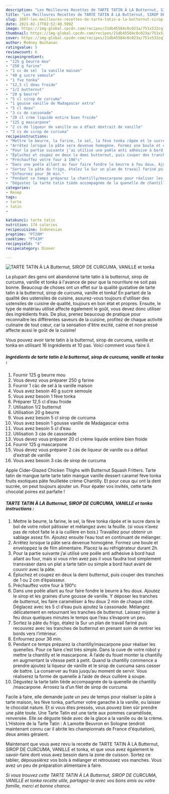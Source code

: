 ```yaml
---
description: "Les Meilleures Recettes de TARTE TATIN À LA Butternut, SIROP DE CURCUMA, VANILLE et tonka"
title: "Les Meilleures Recettes de TARTE TATIN À LA Butternut, SIROP DE CURCUMA, VANILLE et tonka"
slug: 2697-les-meilleures-recettes-de-tarte-tatin-a-la-butternut-sirop-de-curcuma-vanille-et-tonka
date: 2021-02-17T02:52:40.599Z
image: https://img-global.cpcdn.com/recipes/21db45584c0c023a/751x532cq70/tarte-tatin-a-la-butternut-sirop-de-curcuma-vanille-et-tonka-photo-principale-de-la-recette.jpg
thumbnail: https://img-global.cpcdn.com/recipes/21db45584c0c023a/751x532cq70/tarte-tatin-a-la-butternut-sirop-de-curcuma-vanille-et-tonka-photo-principale-de-la-recette.jpg
cover: https://img-global.cpcdn.com/recipes/21db45584c0c023a/751x532cq70/tarte-tatin-a-la-butternut-sirop-de-curcuma-vanille-et-tonka-photo-principale-de-la-recette.jpg
author: Rodney Buchanan
ratingvalue: 5
reviewcount: 6
recipeingredient:
- "125 g beurre mou"
- "250 g farine"
- "1 cc de sel  la vanille maison"
- "40 g sucre semoule"
- "1 fve tonka"
- "12,5 cl deau froide"
- "1/2 butternut"
- "20 g beurre"
- "5 cl sirop de curcuma"
- "1 gousse vanille de Madagascar extra"
- "5 cl deau"
- "3 cs de cassonade"
- "20 cl crme liquide entire bien froide"
- "125 g mascarpone"
- "2 cs de liqueur de vanille ou a dfaut dextrait de vanille"
- "3 cs de sirop de curcuma"
recipeinstructions:
- "Mettre le beurre, la farine, le sel, la fève tonka râpée et le sucre dans le bol de votre robot pâtissier et mélangez avec la feuille. (si vous n’avez pas de robot faite le à la cuillère en bois.) Travaillez pour obtenir un sablage assez fin. Ajoutez ensuite l’eau tout en continuant de mélanger."
- "Arrêtez lorsque la pâte sera devenue homogène. Formez une boule et enveloppez la de film alimentaire. Placez la au réfrigérateur durant 2h."
- "Pour la partie suivante j’ai utilisé une poêle anti adhésive à bord haut allant au four, mais si vous n’en avez pas il vous faudra tout simplement transvaser dans un plat a tarte tatin ou simple a bord haut avant de couvrir avec la pâte."
- "Épluchez et coupez en deux la demi butternut, puis couper des tranches de 1 ou 2 cm d’épaisseur."
- "Préchauffez votre four à 190°c"
- "Dans une poêle allant au four faire fondre le beurre à feu doux. Ajoutez le sirop et les graines d’une gousse de vanille. Y déposer les tranches de butternut, les faire caraméliser à feu doux 2 min de chaque côté. Déglacez avec les 5 cl d’eau puis ajoutez la cassonade. Mélangez délicatement en retournant les tranches de butternut. Laissez mijoter à feu doux quelques minutes le temps que l’eau s’évapore un peu."
- "Sortez la pâte du frigo, étalez la Sur un plan de travail fariné puis recouvrez avec les tranches de butternut en prenant soin de rentrer les bords vers l’intérieur."
- "Enfournez pour 36 min."
- "Pendant ce temps préparez la chantilly/mascarpone pour réaliser les quenelles. Pour ce faire c’est très simple. Dans la cuve de votre robot y mettre la chantilly et le mascarpone. À l’aide du fouet monter la chantilly en augmentant la vitesse petit à petit. Quand la chantilly commence a prendre ajoutez la liqueur de vanille et le sirop de curcuma sans cesser de battre. La conserver au frais jusqu’au moment de servir. Vous réaliserez la forme de quenelle à l’aide de deux cuillère à soupe."
- "Dégustez la tarte tatin tiède accompagnée de la quenelle de chantilly /mascarpone. Arrosez la d’un filet de sirop de curcuma."
categories:
- Resep
tags:
- tarte
- tatin
- 

katakunci: tarte tatin  
nutrition: 174 calories
recipecuisine: Indonesian
preptime: "PT20M"
cooktime: "PT43M"
recipeyield: "4"
recipecategory: Dinner

---
```



![TARTE TATIN À LA Butternut, SIROP DE CURCUMA, VANILLE et tonka](https://img-global.cpcdn.com/recipes/21db45584c0c023a/751x532cq70/tarte-tatin-a-la-butternut-sirop-de-curcuma-vanille-et-tonka-photo-principale-de-la-recette.jpg)

La plupart des gens ont abandonné tarte tatin à la butternut, sirop de curcuma, vanille et tonka à l'avance de peur que la nourriture ne soit pas bonne. Beaucoup de choses ont un effet sur la qualité gustative de tarte tatin à la butternut, sirop de curcuma, vanille et tonka! En partant de la qualité des ustensiles de cuisine, assurez-vous toujours d'utiliser des ustensiles de cuisine de qualité, toujours en bon état et propres. Ensuite, le type de matériau utilisé affecte également le goût, vous devez donc utiliser des ingrédients frais. De plus, prenez beaucoup de pratique pour reconnaître les différentes saveurs de la cuisine, profitez de chaque activité culinaire de tout cœur, car la sensation d'être excité, calme et non pressé affecte aussi le goût de la cuisine!

<!--inarticleads1-->

Vous pouvez avoir tarte tatin à la butternut, sirop de curcuma, vanille et tonka en utilisant 16 Ingrédients et 10 pas. Voici comment vous faire il.

##### Ingrédients de tarte tatin à la butternut, sirop de curcuma, vanille et tonka :

1. Fournir 125 g beurre mou
1. Vous devez vous préparer 250 g farine
1. Fournir 1 càc de sel à la vanille maison
1. Vous avez besoin 40 g sucre semoule
1. Vous avez besoin 1 fève tonka
1. Préparer 12,5 cl d’eau froide
1. Utilisation 1/2 butternut
1. Utilisation 20 g beurre
1. Vous avez besoin 5 cl sirop de curcuma
1. Vous avez besoin 1 gousse vanille de Madagascar extra
1. Vous avez besoin 5 cl d’eau
1. Utilisation 3 càs de cassonade
1. Vous devez vous préparer 20 cl crème liquide entière bien froide
1. Fournir 125 g mascarpone
1. Vous devez vous préparer 2 càs de liqueur de vanille ou a défaut d’extrait de vanille
1. Vous avez besoin 3 càs de sirop de curcuma


Apple Cider-Glazed Chicken Thighs with Butternut Squash Fritters. Tarte tatin de mangue tarte tarte tatin mangue vanille dessert caramel fève tonka fruits exotiques pâte feuilletée crème Chantilly. Et pour ceux qui ont la dent sucrée, on peut toujours ajouter un. Pour épater vos invités, cette tarte chocolat poires est parfaite ! 

<!--inarticleads2-->

##### TARTE TATIN À LA Butternut, SIROP DE CURCUMA, VANILLE et tonka instructions :

1. Mettre le beurre, la farine, le sel, la fève tonka râpée et le sucre dans le bol de votre robot pâtissier et mélangez avec la feuille. (si vous n’avez pas de robot faite le à la cuillère en bois.) Travaillez pour obtenir un sablage assez fin. Ajoutez ensuite l’eau tout en continuant de mélanger.
1. Arrêtez lorsque la pâte sera devenue homogène. Formez une boule et enveloppez la de film alimentaire. Placez la au réfrigérateur durant 2h.
1. Pour la partie suivante j’ai utilisé une poêle anti adhésive à bord haut allant au four, mais si vous n’en avez pas il vous faudra tout simplement transvaser dans un plat a tarte tatin ou simple a bord haut avant de couvrir avec la pâte.
1. Épluchez et coupez en deux la demi butternut, puis couper des tranches de 1 ou 2 cm d’épaisseur.
1. Préchauffez votre four à 190°c
1. Dans une poêle allant au four faire fondre le beurre à feu doux. Ajoutez le sirop et les graines d’une gousse de vanille. Y déposer les tranches de butternut, les faire caraméliser à feu doux 2 min de chaque côté. Déglacez avec les 5 cl d’eau puis ajoutez la cassonade. Mélangez délicatement en retournant les tranches de butternut. Laissez mijoter à feu doux quelques minutes le temps que l’eau s’évapore un peu.
1. Sortez la pâte du frigo, étalez la Sur un plan de travail fariné puis recouvrez avec les tranches de butternut en prenant soin de rentrer les bords vers l’intérieur.
1. Enfournez pour 36 min.
1. Pendant ce temps préparez la chantilly/mascarpone pour réaliser les quenelles. Pour ce faire c’est très simple. Dans la cuve de votre robot y mettre la chantilly et le mascarpone. À l’aide du fouet monter la chantilly en augmentant la vitesse petit à petit. Quand la chantilly commence a prendre ajoutez la liqueur de vanille et le sirop de curcuma sans cesser de battre. La conserver au frais jusqu’au moment de servir. Vous réaliserez la forme de quenelle à l’aide de deux cuillère à soupe.
1. Dégustez la tarte tatin tiède accompagnée de la quenelle de chantilly /mascarpone. Arrosez la d’un filet de sirop de curcuma.


Facile à faire, elle demande juste un peu de temps pour réaliser la pâte à tarte maison, les fève tonka, parfumer votre ganache à la vanille, ou laisser le chocolat nature. Et si vous êtes pressés, vous pouvez bien sûr prendre une pâte toute. Une Tarte Tatin est une tarte aux pommes caramélisée, renversée. Elle se déguste tiède avec de la glace a la vanille ou de la crème. L&#39;Histoire de la Tarte Tatin : A Lamotte Beuvron en Sologne (endroit maintenant connu car il abrite les championnats de France d&#39;équitation), deux amies géraient. 

<!--inarticleads1-->

<p>
Maintenant que vous avez revu la recette de TARTE TATIN À LA Butternut, SIROP DE CURCUMA, VANILLE et tonka, et que vous avez également le savoir-faire dont vous avez besoin dans la zone de cuisson. Sortez ce tablier, dépoussiérez vos bols à mélanger et retroussez vos manches. Vous avez un peu de préparation alimentaire à faire.
</p>

<p>
<i>Si vous trouvez cette TARTE TATIN À LA Butternut, SIROP DE CURCUMA, VANILLE et tonka recette utile, partagez-la avec vos bons amis ou votre famille, merci et bonne chance.</i>
</p>
